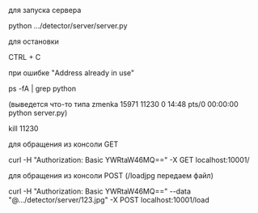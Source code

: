 для запуска сервера 

python .../detector/server/server.py


для остановки

CTRL + C


при ошибке "Address already in use"

ps -fA | grep python

(выведется что-то типа zmenka   15971 11230  0 14:48 pts/0    00:00:00 python server.py)

kill 11230


для обращения из консоли GET

curl -H "Authorization: Basic YWRtaW46MQ==" -X GET localhost:10001/<URL>


для обращения из консоли POST (/loadjpg передаем файл)

curl -H "Authorization: Basic YWRtaW46MQ==" --data "@.../detector/server/123.jpg" -X POST  localhost:10001/load
